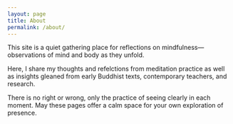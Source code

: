 ```yaml
---
layout: page
title: About
permalink: /about/
---
```


This site is a quiet gathering place for reflections on mindfulness—observations of mind and body as they unfold.

Here, I share my thoughts and refelctions from meditation practice as well as insights gleaned from early Buddhist texts, contemporary teachers, and research.

There is no right or wrong, only the practice of seeing clearly in each moment. May these pages offer a calm space for your own exploration of presence.
